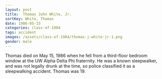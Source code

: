 ```yaml
---
layout: post
title:  Thomas John White, Jr.
sortKey: White, Thomas
date: 1986-05-15
categories: class-of-1984
tags: accident
images: /assets/class-of-1984/thomas-j-white-jr-1.png
gender: male
---
```

Thomas died on May 15, 1986 when he fell from a third-floor bedroom window at the UW Alpha Delta Phi fraternity. He was a known sleepwalker, and was not legally drunk at the time, so police classified it as a sleepwalking accident. Thomas was 19.

